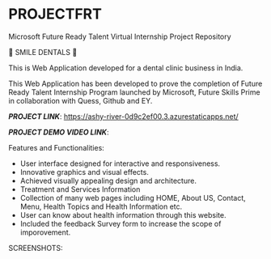 # PROJECTFRT
Microsoft Future Ready Talent Virtual Internship Project Repository


🦷  SMILE DENTALS  🦷

This is Web Application developed for a dental clinic business in India.

This Web Application has been developed to prove the completion of Future Ready Talent Internship Program launched by Microsoft, Future Skills Prime in collaboration with Quess, Github and EY.

***PROJECT LINK***: https://ashy-river-0d9c2ef00.3.azurestaticapps.net/

***PROJECT DEMO VIDEO LINK***: 

Features and Functionalities: 


- User interface designed for interactive and responsiveness.
- Innovative graphics and visual effects.
- Achieved visually appealing design and architecture.
- Treatment and Services Information
-  Collection of many web pages including HOME, About US, Contact, Menu, Health Topics and Health Information etc.
-  User can know about health information through this website.
-  Included the feedback Survey form to increase the scope of imporovement.


SCREENSHOTS:


